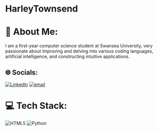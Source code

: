# HarleyTownsend

# 💫 About Me:
I am a first-year computer science student at Swansea University, very passionate about improving and delving into various coding languages, artificial intelligence, and constructing intuitive applications.


## 🌐 Socials:
[![LinkedIn](https://img.shields.io/badge/LinkedIn-%230077B5.svg?logo=linkedin&logoColor=white)](https://linkedin.com/in/www.linkedin.com/in/harley-townsend-7a1020350) [![email](https://img.shields.io/badge/Email-D14836?logo=gmail&logoColor=white)](mailto:harleytownsend.wrk@gmail.com) 

# 💻 Tech Stack:
![HTML5](https://img.shields.io/badge/html5-%23E34F26.svg?style=for-the-badge&logo=html5&logoColor=white) ![Python](https://img.shields.io/badge/python-3670A0?style=for-the-badge&logo=python&logoColor=ffdd54)
